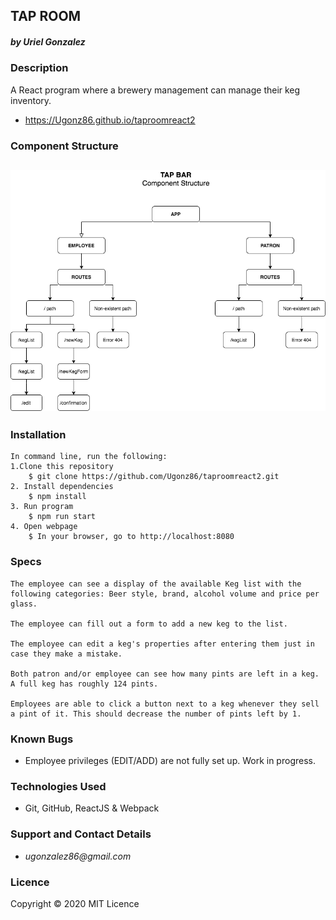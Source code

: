 ## TAP ROOM
##### by _**Uriel Gonzalez**_

### Description
A React program where a brewery management can manage their keg inventory.
* https://Ugonz86.github.io/taproomreact2

### Component Structure
![Diagram](Diagram.png)
--
### Installation
```
In command line, run the following:
1.Clone this repository
    $ git clone https://github.com/Ugonz86/taproomreact2.git
2. Install dependencies
    $ npm install
3. Run program
    $ npm run start
4. Open webpage
    $ In your browser, go to http://localhost:8080
```
### Specs
```
The employee can see a display of the available Keg list with the following categories: Beer style, brand, alcohol volume and price per glass.

The employee can fill out a form to add a new keg to the list.

The employee can edit a keg's properties after entering them just in case they make a mistake.

Both patron and/or employee can see how many pints are left in a keg. A full keg has roughly 124 pints.

Employees are able to click a button next to a keg whenever they sell a pint of it. This should decrease the number of pints left by 1.
```

### Known Bugs
* Employee privileges (EDIT/ADD) are not fully set up. Work in progress. 

### Technologies Used
* Git, GitHub, ReactJS & Webpack

### Support and Contact Details
* _ugonzalez86@gmail.com_

### Licence
Copyright © 2020
MIT Licence
